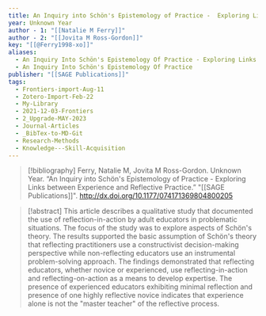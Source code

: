 ```yaml
---
title: An Inquiry into Schön's Epistemology of Practice -  Exploring Links between Experience and Reflective Practice
year: Unknown Year
author - 1: "[[Natalie M Ferry]]"
author - 2: "[[Jovita M Ross-Gordon]]"
key: "[[@Ferry1998-xo]]"
aliases:
  - An Inquiry Into Schön's Epistemology Of Practice - Exploring Links Between Experience And Reflective Practice
  - An Inquiry Into Schön's Epistemology Of Practice
publisher: "[[SAGE Publications]]"
tags:
  - Frontiers-import-Aug-11
  - Zotero-Import-Feb-22
  - My-Library
  - 2021-12-03-Frontiers
  - 2_Upgrade-MAY-2023
  - Journal-Articles
  - _BibTex-to-MD-Git
  - Research-Methods
  - Knowledge---Skill-Acquisition
---
```


> [!bibliography]
> Ferry, Natalie M, Jovita M Ross-Gordon. Unknown Year. “An Inquiry into Schön's Epistemology of Practice -  Exploring Links between Experience and Reflective Practice.” "[[SAGE Publications]]". http://dx.doi.org/10.1177/074171369804800205

> [!abstract]
> This article describes a qualitative study that documented the use of reflection-in-action by adult educators in problematic situations. The focus of the study was to explore aspects of Schön's theory. The results supported the basic assumption of Schön's theory that reflecting practitioners use a constructivist decision-making perspective while non-reflecting educators use an instrumental problem-solving approach. The findings demonstrated that reflecting educators, whether novice or experienced, use reflecting-in-action and reflecting-on-action as a means to develop expertise. The presence of experienced educators exhibiting minimal reflection and presence of one highly reflective novice indicates that experience alone is not the "master teacher" of the reflective process.